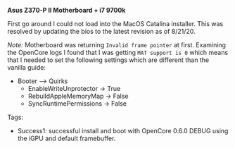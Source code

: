 **Asus Z370-P II Motherboard + i7 9700k**

First go around I could not load into the MacOS Catalina installer.  This was resolved by updating the bios to the latest revision as of 8/21/20.

*Note:* Motherboard was returning `Invalid frame pointer` at first.  Examining the OpenCore logs I found that I was getting `MAT support is 0` which means that I needed to set the following settings which are different than the vanilla guide:

* Booter --> Quirks
	* EnableWriteUnprotector -> True
	* RebuildAppleMemoryMap -> False
	* SyncRuntimePermissions -> False

Tags:

* Success1: successful install and boot with OpenCore 0.6.0 DEBUG using the iGPU and default framebuffer.